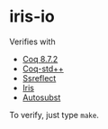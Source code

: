 # iris-io

Verifies with
- [Coq 8.7.2](https://github.com/coq/coq/releases/download/V8.7.2/coq-8.7.2-installer-windows-x86_64.exe)
- [Coq-std++](https://gitlab.mpi-sws.org/robbertkrebbers/coq-stdpp/commit/4c60de243e83372f2907f1315ddbdf9ae1f70956)
- [Ssreflect](https://github.com/math-comp/math-comp/archive/mathcomp-1.6.4.zip)
- [Iris](https://gitlab.mpi-sws.org/FP/iris-coq/commit/db735a4558adb12e3103c779b690abd394fc1649)
- [Autosubst](https://github.com/uds-psl/autosubst/commit/d0d73557979796b3d4be7aac72135581c33f26f7)

To verify, just type `make`.
